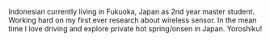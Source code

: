 Indonesian currently living in Fukuoka, Japan as 2nd year master student. Working hard on my first ever research about wireless sensor. In the mean time I love driving and explore private hot spring/onsen in Japan. Yoroshiku!
